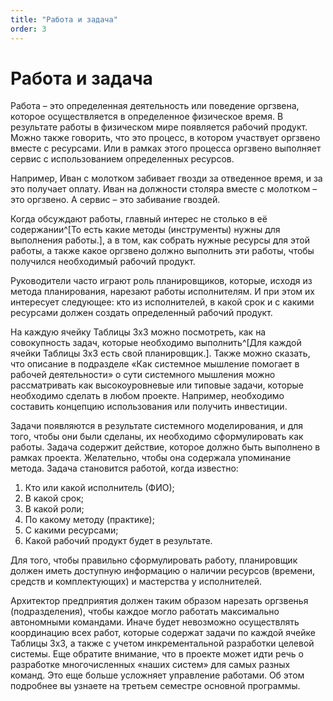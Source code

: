 ```yaml
---
title: "Работа и задача"
order: 3
---
```


# Работа и задача

Работа – это определенная деятельность или поведение оргзвена, которое осуществляется в определенное физическое время. В результате работы в физическом мире появляется рабочий продукт. Можно также говорить, что это процесс, в котором участвует оргзвено вместе с ресурсами. Или в рамках этого процесса оргзвено выполняет сервис с использованием определенных ресурсов.

Например, Иван с молотком забивает гвозди за отведенное время, и за это получает оплату. Иван на должности столяра вместе с молотком – это оргзвено. А сервис – это забивание гвоздей.

Когда обсуждают работы, главный интерес не столько в её содержании^[То есть какие методы (инструменты) нужны для выполнения работы.], а в том, как собрать нужные ресурсы для этой работы, а также какое оргзвено должно выполнить эти работы, чтобы получился необходимый рабочий продукт.

Руководители часто играют роль планировщиков, которые, исходя из метода планирования, нарезают работы исполнителям. И при этом их интересует следующее: кто из исполнителей, в какой срок и с какими ресурсами должен создать определенный рабочий продукт.

На каждую ячейку Таблицы 3х3 можно посмотреть, как на совокупность задач, которые необходимо выполнить^[Для каждой ячейки Таблицы 3х3 есть свой планировщик.]. Также можно сказать, что описание в подразделе «Как системное мышление помогает в рабочей деятельности» о сути системного мышления можно рассматривать как высокоуровневые или типовые задачи, которые необходимо сделать в любом проекте. Например, необходимо составить концепцию использования или получить инвестиции.

Задачи появляются в результате системного моделирования, и для того, чтобы они были сделаны, их необходимо сформулировать как работы. Задача содержит действие, которое должно быть выполнено в рамках проекта. Желательно, чтобы она содержала упоминание метода. Задача становится работой, когда известно:

1. Кто или какой исполнитель (ФИО);
2. В какой срок;
3. В какой роли;
4. По какому методу (практике);
5. С какими ресурсами;
6. Какой рабочий продукт будет в результате.

Для того, чтобы правильно сформулировать работу, планировщик должен иметь доступную информацию о наличии ресурсов (времени, средств и комплектующих) и мастерства у исполнителей.

Архитектор предприятия должен таким образом нарезать оргзвенья (подразделения), чтобы каждое могло работать максимально автономными командами. Иначе будет невозможно осуществлять координацию всех работ, которые содержат задачи по каждой ячейке Таблицы 3х3, а также с учетом инкрементальной разработки целевой системы. Еще обратите внимание, что в проекте может идти речь о разработке многочисленных «наших систем» для самых разных команд. Это еще больше усложняет управление работами. Об этом подробнее вы узнаете на третьем семестре основной программы.